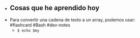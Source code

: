 - ## Cosas que he aprendido hoy
- Para convertir una cadena de texto a un array, podemos usar: #flashcard #Bash #dev-notes
	- `$ echo $my`